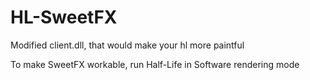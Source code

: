 # HL-SweetFX
Modified client.dll, that would make your hl more paintful

To make SweetFX workable, run Half-Life in Software rendering mode
